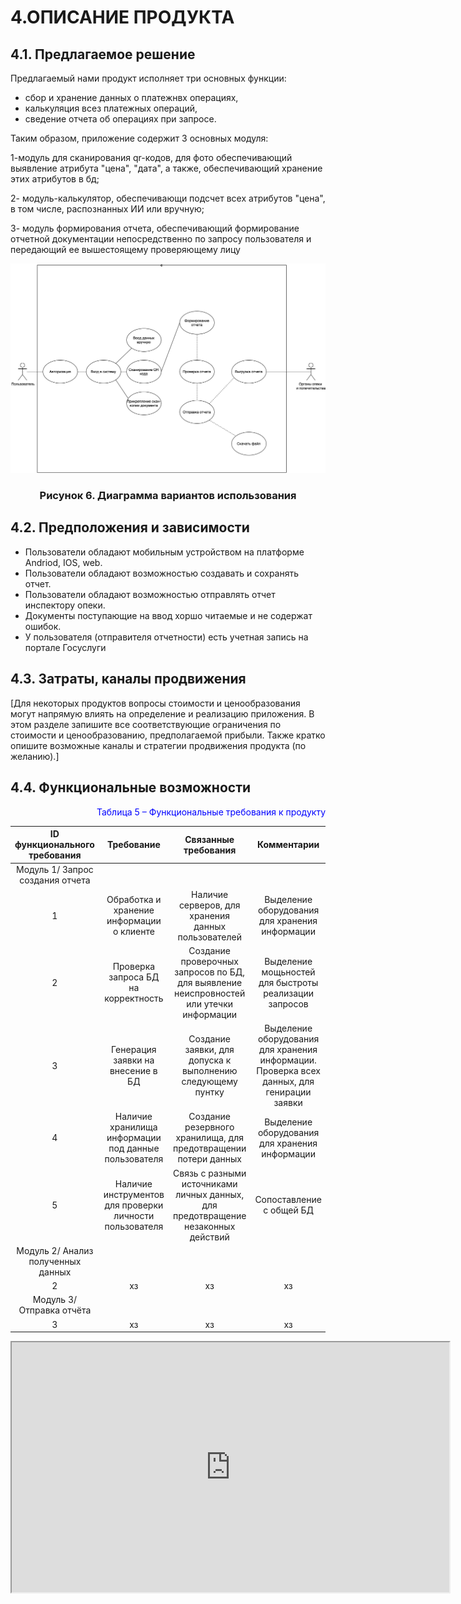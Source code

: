 # 4.ОПИСАНИЕ ПРОДУКТА
## 4.1. Предлагаемое решение

Предлагаемый нами продукт исполняет три основных функции: 
- сбор и хранение данных о платежнвх операциях,
- калькуляция всез платежных операций, 
- сведение отчета об операциях при запросе. 

Таким образом, приложение содержит 3 основных модуля: 

1-модуль для сканирования qr-кодов, для фото обеспечивающий выявление атрибута "цена", "дата", а также, обеспечивающий хранение этих атрибутов в бд; 

2- модуль-калькулятор, обеспечивающи подсчет всех атрибутов "цена", в том числе, распознанных ИИ или вручную; 

3- модуль формирования отчета, обеспечивающий формирование отчетной документации непосредственно по запросу пользователя и передающий ее вышестоящему проверяющему лицу

![](./UML1.png)
<h3 align="center"> Рисунок 6. Диаграммa
вариантов использования </h3>

## 4.2. Предположения и зависимости

- Пользователи обладают мобильным устройством на платформе Andriod, IOS, web.
- Пользователи обладают возможностью создавать и сохранять отчет.
- Пользователи обладают возможностью отправлять отчет инспектору опеки.
- Документы поступающие на ввод хоршо читаемые и не содержат ошибок.
- У пользователя (отправителя отчетности) есть учетная запись на портале Госуслуги


## 4.3. Затраты, каналы продвижения
[Для некоторых продуктов вопросы стоимости и ценообразования могут напрямую влиять
на определение и реализацию приложения. В этом разделе запишите все соответствующие
ограничения по стоимости и ценообразованию, предполагаемой прибыли.
Также кратко опишите возможные каналы и стратегии продвижения продукта (по
желанию).]

## 4.4. Функциональные возможности

<p align="right"><font  color="blue">Таблица 5 – Функциональные требования к продукту
</font> </color blue></p>


|**ID функционального требования**| **Требование**|**Связанные требования**|**Комментарии**|**Приоритет**|
|:------: | :-----: | :-----: | :----: | :----:|
| Модуль 1/ Запрос создания отчета|
|1 | Обработка и хранение информации о клиенте| Наличие серверов, для хранения данных пользователей  | Выделение оборудования для хранения информации | Безопастность данных | 
|2 | Проверка запроса БД на корректность| Создание проверочных запросов по БД, для выявление неиспровностей или утечки информации | Выделение мощьностей для быстроты реализации запросов | Безопастность, быстродействие | 
|3 | Генерация заявки на внесение в БД| Создание заявки, для допуска к выполнению следующему пунтку | Выделение оборудования для хранения информации. Проверка всех данных, для генирации заявки| Безопастность |
|4 | Наличие хранилища информации под данные пользователя | Создание резервного хранилища, для предотвращении потери данных | Выделение оборудования для хранения информации | Безопастность |
|5 | Наличие инструментов для проверки личности пользователя| Связь с разными источниками личных данных, для предотвращение незаконных действий | Сопоставление с общей БД | Безопастность |
|Модуль 2/ Анализ полученных данных|
|2 |хз| хз | хз | Пхз |
|Модуль 3/ Отправка отчёта|
|3 |хз| хз | хз | хз |



<iframe src="https://disk.yandex.ru/i/EJigetb0qdU9Kw" width="700" height="400"></iframe>


